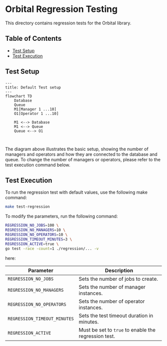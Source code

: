 # Orbital Regression Testing

This directory contains regression tests for the Orbital library.

## Table of Contents

- [Test Setup](#test-setup)
- [Test Execution](#test-execution)

## Test Setup

```mermaid
---
title: Default Test setup
---
flowchart TD
    Database
    Queue
    M1[Manager 1 ...10]
    O1[Operator 1 ...10]

    M1 <--> Database
    M1 <--> Queue 
    Queue <--> O1



```

The diagram above illustrates the basic setup, showing the number of managers
and operators and how they are connected to the database and queue.
To change the number of managers or operators, please refer to the test
execution command below.

## Test Execution

To run the regression test with default values, use the following make command:

```sh
make test-regression
```

To modify the parameters, run the following command:

```sh
REGRESSION_NO_JOBS=100 \
REGRESSION_NO_MANAGERS=10 \
REGRESSION_NO_OPERATORS=10 \
REGRESSION_TIMEOUT_MINUTES=3 \
REGRESSION_ACTIVE=true \
go test -race -count=1 ./regression/... -v
```

here:

| Parameter | Description |
| ------------- | -------------- |
| `REGRESSION_NO_JOBS`         | Sets the number of jobs to create.                |
| `REGRESSION_NO_MANAGERS`     | Sets the number of manager instances.             |
| `REGRESSION_NO_OPERATORS`    | Sets the number of operator instances.            |
| `REGRESSION_TIMEOUT_MINUTES` | Sets the test timeout duration in minutes.        |
| `REGRESSION_ACTIVE`          | Must be set to `true` to enable the regression test. |
